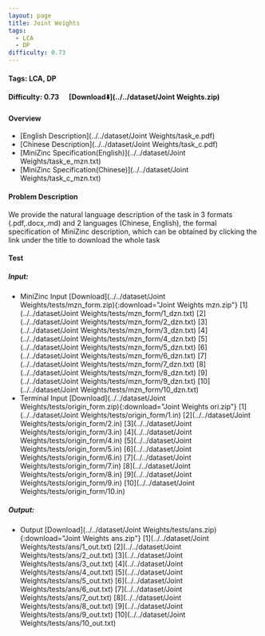 ```yaml
---
layout: page
title: Joint Weights
tags:
  - LCA
  - DP
difficulty: 0.73
---
```


#### Tags: LCA, DP
#### Difficulty: 0.73 &nbsp;&nbsp;&nbsp;&nbsp; [Download⬇️](../../dataset/Joint Weights.zip)
#### Overview
- [English Description](../../dataset/Joint Weights/task_e.pdf)
- [Chinese Description](../../dataset/Joint Weights/task_c.pdf)
- [MiniZinc Specification(English)](../../dataset/Joint Weights/task_e_mzn.txt)
- [MiniZinc Specification(Chinese)](../../dataset/Joint Weights/task_c_mzn.txt)

#### Problem Description
We provide the natural language description of the task in 3 formats (.pdf,.docx,.md) and 2 languages (Chinese, English), the formal specification of MiniZinc description, which can be obtained by clicking the link under the title to download the whole task
#### Test
##### Input:
- MiniZinc Input [Download](../../dataset/Joint Weights/tests/mzn_form.zip){:download="Joint Weights mzn.zip"} [1](../../dataset/Joint Weights/tests/mzn_form/1_dzn.txt) [2](../../dataset/Joint Weights/tests/mzn_form/2_dzn.txt) [3](../../dataset/Joint Weights/tests/mzn_form/3_dzn.txt) [4](../../dataset/Joint Weights/tests/mzn_form/4_dzn.txt) [5](../../dataset/Joint Weights/tests/mzn_form/5_dzn.txt) [6](../../dataset/Joint Weights/tests/mzn_form/6_dzn.txt) [7](../../dataset/Joint Weights/tests/mzn_form/7_dzn.txt) [8](../../dataset/Joint Weights/tests/mzn_form/8_dzn.txt) [9](../../dataset/Joint Weights/tests/mzn_form/9_dzn.txt) [10](../../dataset/Joint Weights/tests/mzn_form/10_dzn.txt) 
- Terminal Input [Download](../../dataset/Joint Weights/tests/origin_form.zip){:download="Joint Weights ori.zip"} [1](../../dataset/Joint Weights/tests/origin_form/1.in) [2](../../dataset/Joint Weights/tests/origin_form/2.in) [3](../../dataset/Joint Weights/tests/origin_form/3.in) [4](../../dataset/Joint Weights/tests/origin_form/4.in) [5](../../dataset/Joint Weights/tests/origin_form/5.in) [6](../../dataset/Joint Weights/tests/origin_form/6.in) [7](../../dataset/Joint Weights/tests/origin_form/7.in) [8](../../dataset/Joint Weights/tests/origin_form/8.in) [9](../../dataset/Joint Weights/tests/origin_form/9.in) [10](../../dataset/Joint Weights/tests/origin_form/10.in) 

##### Output:
- Output [Download](../../dataset/Joint Weights/tests/ans.zip){:download="Joint Weights ans.zip"} [1](../../dataset/Joint Weights/tests/ans/1_out.txt) [2](../../dataset/Joint Weights/tests/ans/2_out.txt) [3](../../dataset/Joint Weights/tests/ans/3_out.txt) [4](../../dataset/Joint Weights/tests/ans/4_out.txt) [5](../../dataset/Joint Weights/tests/ans/5_out.txt) [6](../../dataset/Joint Weights/tests/ans/6_out.txt) [7](../../dataset/Joint Weights/tests/ans/7_out.txt) [8](../../dataset/Joint Weights/tests/ans/8_out.txt) [9](../../dataset/Joint Weights/tests/ans/9_out.txt) [10](../../dataset/Joint Weights/tests/ans/10_out.txt) 

